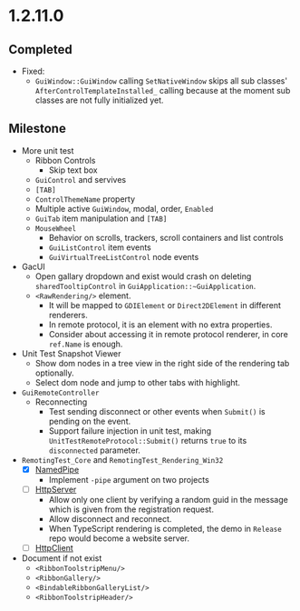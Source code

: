 # 1.2.11.0

## Completed

- Fixed:
  - `GuiWindow::GuiWindow` calling `SetNativeWindow` skips all sub classes' `AfterControlTemplateInstalled_` calling because at the moment sub classes are not fully initialized yet.

## Milestone

- More unit test
  - Ribbon Controls
    - Skip text box
  - `GuiControl` and servives
  - `[TAB]`
  - `ControlThemeName` property
  - Multiple active `GuiWindow`, modal, order, `Enabled`
  - `GuiTab` item manipulation and `[TAB]`
  - `MouseWheel`
    - Behavior on scrolls, trackers, scroll containers and list controls
    - `GuiListControl` item events
    - `GuiVirtualTreeListControl` node events
- GacUI
  - Open gallary dropdown and exist would crash on deleting `sharedTooltipControl` in `GuiApplication::~GuiApplication`.
  - `<RawRendering/>` element.
    - It will be mapped to `GDIElement` or `Direct2DElement` in different renderers.
    - In remote protocol, it is an element with no extra properties.
    - Consider about accessing it in remote protocol renderer, in core `ref.Name` is enough.
- Unit Test Snapshot Viewer
  - Show dom nodes in a tree view in the right side of the rendering tab optionally.
  - Select dom node and jump to other tabs with highlight.
- `GuiRemoteController`
  - Reconnecting
    - Test sending disconnect or other events when `Submit()` is pending on the event.
    - Support failure injection in unit test, making `UnitTestRemoteProtocol::Submit()` returns `true` to its `disconnected` parameter.
- `RemotingTest_Core` and `RemotingTest_Rendering_Win32`
  - [x] [NamedPipe](https://learn.microsoft.com/en-us/windows/win32/ipc/named-pipe-server-using-overlapped-i-o)
    - Implement `-pipe` argument on two projects
  - [ ] [HttpServer](https://learn.microsoft.com/en-us/windows/win32/http/using-http-server-api)
    - Allow only one client by verifying a random guid in the message which is given from the registration request.
    - Allow disconnect and reconnect.
    - When TypeScript rendering is completed, the demo in `Release` repo would become a website server.
  - [ ] [HttpClient](https://learn.microsoft.com/en-us/windows/win32/winhttp/winhttp-start-page)
- Document if not exist
  - `<RibbonToolstripMenu/>`
  - `<RibbonGallery/>`
  - `<BindableRibbonGalleryList/>`
  - `<RibbonToolstripHeader/>`
